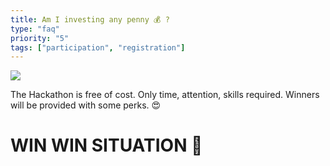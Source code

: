 ```yaml
---
title: Am I investing any penny 💰 ?
type: "faq"
priority: "5"
tags: ["participation", "registration"]
---
```


![](https://media2.giphy.com/media/LOEI8jsNKPmzdJYvhJ/giphy.gif)

The Hackathon is free of cost. Only time, attention, skills required. Winners will be provided with some perks. 😍


# WIN WIN SITUATION 👑